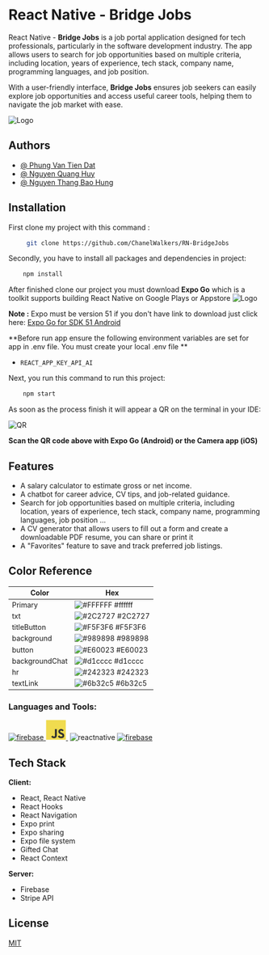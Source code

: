 # React Native - Bridge Jobs

React Native - **Bridge Jobs** is a job portal application designed for tech professionals, particularly in the software development industry. The app allows users to search for job opportunities based on multiple criteria, including location, years of experience, tech stack, company name, programming languages, and job position.

With a user-friendly interface, **Bridge Jobs** ensures job seekers can easily explore job opportunities and access useful career tools, helping them to navigate the job market with ease.

![Logo](https://i.ibb.co/Bz40S4q/Bridge-Jobs-logo.png)

## Authors
- [@ Phung Van Tien Dat](https://github.com/ChanelWalkers "Phung Van Tien Dat")
- [@ Nguyen Quang Huy](https://github.com/TrueNQH "@ Nguyen Quang Huy")
- [@ Nguyen Thang Bao Hung](https://github.com/NguyenBaohHung "@ Nguyen Thang Bao Hung")

## Installation
First clone my project with this command :
```bash
	 git clone https://github.com/ChanelWalkers/RN-BridgeJobs
```
Secondly, you have to install all packages and dependencies in project:
```bash
	npm install
```
After finished clone our project you must download **Expo Go** which is a toolkit supports building React Native on Google Plays or Appstore
![Logo](https://play-lh.googleusercontent.com/algsmuhitlyCU_Yy3IU7-7KYIhCBwx5UJG4Bln-hygBjjlUVCiGo1y8W5JNqYm9WW3s=w240-h480-rw)

**Note :** Expo must be version 51 if you don't have link to download just click here:
[Expo Go for SDK 51 Android ](https://expo.dev/go?sdkVersion=51&platform=android&device=true "Expo Go for SDK 51 ")

**Before run app ensure the following environment variables are set for app in .env file. You must create your local .env file ** 
- `REACT_APP_KEY_API_AI`

Next, you run this command to run this project:
```bash
	npm start
```
As soon as the process finish it will appear a QR on the terminal in your IDE:

![QR](https://i.ibb.co/Wc23w2T/Expo-QR.jpg)

**Scan the QR code above with Expo Go (Android) or the Camera app (iOS)**

## Features
- A salary calculator to estimate gross or net income.
- A chatbot for career advice, CV tips, and job-related guidance.
- Search for job opportunities based on multiple criteria, including location, years of experience, tech stack, company name, programming languages, job position ...
- A CV generator that allows users to fill out a form and create a downloadable PDF resume, you can share or print it
- A "Favorites" feature to save and track preferred job listings.

## Color Reference
| Color             | Hex                                                                |
| ----------------- | ------------------------------------------------------------------ |
| Primary | ![#FFFFFF](https://placehold.co/15x15/ffffff/ffffff.png) #ffffff |
| txt | ![#2C2727](https://placehold.co/15x15/2C2727/2C2727.png) #2C2727 |
| titleButton | ![#F5F3F6](https://placehold.co/15x15/F5F3F6/F5F3F6.png) #F5F3F6 |
| background | ![#989898](https://placehold.co/15x15/989898/989898.png) #989898 |
| button | ![#E60023](https://placehold.co/15x15/E60023/E60023.png) #E60023 |
| backgroundChat | ![#d1cccc](https://placehold.co/15x15/d1cccc/d1cccc.png) #d1cccc |
| hr | ![#242323](https://placehold.co/15x15/242323/242323.png) #242323 |
| textLink | ![#6b32c5](https://placehold.co/15x15/6b32c5/6b32c5.png) #6b32c5 |

<h3 align="left">Languages and Tools:</h3>
<p align="left"> <a href="https://firebase.google.com/" target="_blank" rel="noreferrer"> <img src="https://www.vectorlogo.zone/logos/firebase/firebase-icon.svg" alt="firebase" width="40" height="40"/> </a> <a href="https://developer.mozilla.org/en-US/docs/Web/JavaScript" target="_blank" rel="noreferrer"> <img src="https://raw.githubusercontent.com/devicons/devicon/master/icons/javascript/javascript-original.svg" alt="javascript" width="40" height="40"/> </a> <img  href="https://reactnative.dev/" target="_blank" rel="noreferrer"> <img src="https://reactnative.dev/img/header_logo.svg" alt="reactnative" width="40" height="40"/> <a href="https://expo.dev/go" target="_blank" rel="noreferrer"> <img src="https://i.ibb.co/VDnVRSb/client.png" alt="firebase" width="40" height="40"/> </a> </p>

## Tech Stack
**Client:**
-  React, React Native
- React Hooks
- React Navigation
- Expo print
- Expo sharing
- Expo file system
- Gifted Chat
- React Context

**Server:** 
- Firebase
- Stripe API

## License

[MIT](https://choosealicense.com/licenses/mit/)


